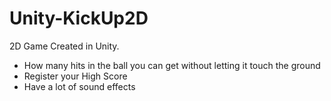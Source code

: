 # Unity-KickUp2D
2D Game Created in Unity.

- How many hits in the ball you can get without letting it touch the ground
- Register your High Score
- Have a lot of sound effects

